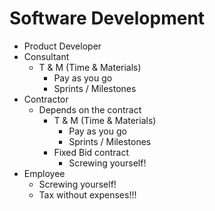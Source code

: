 # Software Development

- Product Developer
- Consultant
  - T & M (Time & Materials)
    - Pay as you go
    - Sprints / Milestones
- Contractor
  - Depends on the contract
    - T & M (Time & Materials)
      - Pay as you go
      - Sprints / Milestones
    - Fixed Bid contract
      - Screwing yourself!
- Employee
  - Screwing yourself!
  - Tax without expenses!!!

